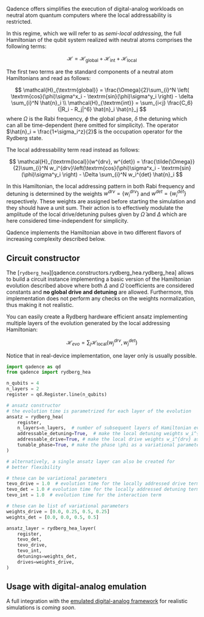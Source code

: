 Qadence offers simplifies the execution of digital-analog
workloads on neutral atom quantum computers where the local
addressability is restricted.

In this regime, which we will refer to as *semi-local addressing*,
the full Hamiltonian of the qubit system realized with neutral
atoms comprises the following terms:

$$
\mathcal{H} = \mathcal{H}_{\textrm{global}} + \mathcal{H}_{\textrm{int}} + \mathcal{H}_{\textrm{local}}
$$

The first two terms are the standard components of a neutral atom Hamiltonians
and read as follows:

$$
    \mathcal{H}_{\textrm{global}} = \frac{\Omega}{2}\sum_{i}^N \left(
        \textrm{cos}(\phi)\sigma^x_i - \textrm{sin}(\phi)\sigma^y_i \right) -
        \delta \sum_{i}^N \hat{n}_i \\
    \mathcal{H}_{\textrm{int}} = \sum_{i<j} \frac{C_6}{|R_i - R_j|^6} \hat{n}_i \hat{n}_j
$$
where $\Omega$ is the Rabi frequency, $\phi$ the global phase, $\delta$ the
detuning which can all be time-dependent (here omitted for simplicity). The operator
$\hat{n}_i = \frac{1+\sigma_i^z}{2}$ is the occupation operator for the Rydberg state.

The local addressability term read instead as follows:

$$
    \mathcal{H}_{\textrm{local}}(w^{drv}, w^{det}) = \frac{\tilde{\Omega}}{2}\sum_{i}^N
        w_i^{drv}\left(\textrm{cos}(\phi)\sigma^x_i - \textrm{sin}(\phi)\sigma^y_i \right) -
        \Delta \sum_{i}^N w_i^{det} \hat{n}_i
$$

In this Hamiltonian, the local addressing pattern in both Rabi frequency and detuning
is determined by the weights $w^{drv} = \{w_i^{drv}\}$ and $w^{det} = \{w_i^{det}\}$ respectively. These
weights are assigned before starting the simulation and they should have a unit sum.
Their action is to effectively modulate the amplitude of the local drive/detuning pulses given by
$\tilde{\Omega}$ and $\Delta$ which are here considered time-independent for simplicity.

Qadence implements the Hamiltonian above in two different flavors of increasing complexity described
below.

## Circuit constructor

The [`rydberg_hea`][qadence.constructors.rydberg_hea.rydberg_hea] allows to
build a circuit instance implementing a basic version of the Hamiltonian
evolution described above where both $\Delta$ and $\tilde{\Omega}$ coefficients
are considered constants and **no global drive and detuning** are allowed. Furthermore,
this implementation does not perform any checks on the weights normalization, thus
making it not realistic.

You can easily create a Rydberg hardware efficient ansatz implementing multiple layers
of the evolution generated by the local addressing Hamiltonian:

$$
\mathcal{H}_{evo} = \sum_j \mathcal{H}_{\textrm{local}}(w_{j}^{drv}, w_{j}^{det})
$$

Notice that in real-device implementation, one layer only is usually possible.

```python exec="on" source="material-block" result="json" session="rydb-hea"
import qadence as qd
from qadence import rydberg_hea

n_qubits = 4
n_layers = 2
register = qd.Register.line(n_qubits)

# ansatz constructor
# the evolution time is parametrized for each layer of the evolution
ansatz = rydberg_hea(
    register,
    n_layers=n_layers,  # number of subsequent layers of Hamiltonian evolution
    addressable_detuning=True,  # make the local detuning weights w_i^{det} as variational parameters
    addressable_drive=True, # make the local drive weights w_i^{drv} as variational parameters
    tunable_phase=True, # make the phase \phi as a variational parameter
)

# alternatively, a single ansatz layer can also be created for
# better flexibility

# these can be variational parameters
tevo_drive = 1.0  # evolution time for the locally addressed drive term
tevo_det = 1.0 # evolution time for the locally addressed detuning term
tevo_int = 1.0  # evolution time for the interaction term

# these can be list of variational parameters
weights_drive = [0.0, 0.25, 0.5, 0.25]
weights_det = [0.0, 0.0, 0.5, 0.5]

ansatz_layer = rydberg_hea_layer(
    register,
    tevo_det,
    tevo_drive,
    tevo_int,
    detunings=weights_det,
    drives=weights_drive,
)
```

## Usage with digital-analog emulation

A full integration with the [emulated digital-analog framework](./analog-basics.md) for realistic
simulations is *coming soon*.
